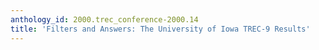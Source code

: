 ```yaml
---
anthology_id: 2000.trec_conference-2000.14
title: 'Filters and Answers: The University of Iowa TREC-9 Results'
---
```

